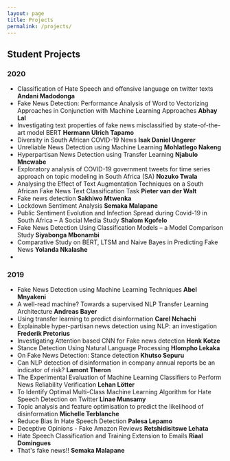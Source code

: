 ```yaml
---
layout: page
title: Projects
permalink: /projects/
---
```


## Student Projects
### 2020
* Classification of Hate Speech and offensive language on twitter texts **Andani Madodonga**
* Fake News Detection: Performance Analysis of Word to Vectorizing Approaches in Conjunction with Machine Learning Approaches **Abhay Lal**
* Investigating text properties of fake news misclassified by state-of-the-art model BERT **Hermann Ulrich Tapamo**
* Diversity in South African COVID-19 News **Isak Daniel Ungerer**
* Unreliable News Detection using Machine Learning **Mohlatlego Nakeng**
* Hyperpartisan News Detection using Transfer Learning **Njabulo Mncwabe**
* Exploratory analysis of COVID-19 government tweets for time series approach on topic modeling in South Africa (SA) **Nozuko Twala**
* Analysing the Effect of Text Augmentation Techniques on a South African Fake News Text Classification Task **Pieter van der Walt**
* Fake news detection **Sakhiwo Mtwenka**
* Lockdown Sentiment Analysis **Semaka Malapane**
* Public Sentiment Evolution and Infection Spread during Covid-19 in South Africa – A Social Media Study **Shalom Kgofelo**
* Fake News Detection Using Classification Models – a Model Comparison Study **Siyabonga Mbonambi**
* Comparative Study on BERT, LTSM and Naive Bayes in Predicting Fake News **Yolanda Nkalashe**
* 
### 2019
* Fake News Detection using Machine Learning Techniques **Abel Mnyakeni**
* A well-read machine? Towards a supervised NLP Transfer Learning Architecture **Andreas Bayer**
* Using transfer learning to predict disinformation **Carel Nchachi**
* Explainable hyper-partisan news detection using NLP: an investigation **Frederik Pretorius**
* Investigating Attention based CNN for Fake news detection **Henk Kotze**
* Stance Detection Using Natural Language Processing **Hlompho Lekaka**
* On Fake News Detection: Stance detection **Khutso Sepuru**
* Can NLP detection of disinformation in company annual reports be an indicator of risk? **Lamont Theron**
* The Experimental Evaluation of Machine Learning Classifiers to Perform News Reliability Verification **Lehan Lötter**
* To Identify Optimal Multi-Class Machine Learning Algorithm for Hate Speech Detection on Twitter **Linae Munsamy**
* Topic analysis and feature optimisation to predict the likelihood of disinformation **Michelle Terblanche**
* Reduce Bias In Hate Speech Detection **Palesa Lepamo**
* Deceptive Opinions - Fake Amazon Reviews **Retshidisitswe Lehata**
* Hate Speech Classification and Training Extension to Emails **Riaal Domingues**
* That's fake news!! **Semaka Malapane**
